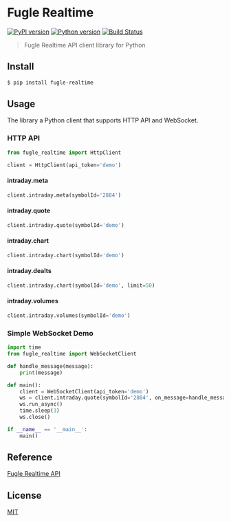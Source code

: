 # Fugle Realtime

[![PyPI version][pypi-image]][pypi-url]
[![Python version][python-image]][python-url]
[![Build Status][action-image]][action-url]

> Fugle Realtime API client library for Python

## Install

```sh
$ pip install fugle-realtime
```

## Usage

The library a Python client that supports HTTP API and WebSocket.

### HTTP API

```py
from fugle_realtime import HttpClient

client = HttpClient(api_token='demo')
```

#### intraday.meta

```py
client.intraday.meta(symbolId='2884')
```

#### intraday.quote

```py
client.intraday.quote(symbolId='demo')
```

#### intraday.chart

```py
client.intraday.chart(symbolId='demo')
```

#### intraday.dealts

```py
client.intraday.chart(symbolId='demo', limit=50)
```

#### intraday.volumes

```py
client.intraday.volumes(symbolId='demo')
```

### Simple WebSocket Demo

```py
import time
from fugle_realtime import WebSocketClient

def handle_message(message):
    print(message)

def main():
    client = WebSocketClient(api_token='demo')
    ws = client.intraday.quote(symbolId='2884', on_message=handle_message)
    ws.run_async()
    time.sleep(3)
    ws.close()

if __name__ == '__main__':
    main()
```

## Reference

[Fugle Realtime API](https://developer.fugle.tw)

## License

[MIT](LICENSE)

[pypi-image]: https://img.shields.io/pypi/v/fugle-realtime
[pypi-url]: https://pypi.org/project/fugle-realtime
[python-image]: https://img.shields.io/pypi/pyversions/fugle-realtime
[python-url]: https://pypi.org/project/fugle-realtime
[action-image]: https://img.shields.io/github/workflow/status/fugle-dev/fugle-realtime-py/Run%20Tests/next
[action-url]: https://github.com/fugle-dev/fugle-realtime-py/actions/workflows/pytest.yml
